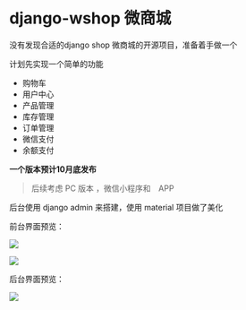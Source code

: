 
# django-wshop 微商城



没有发现合适的django shop 微商城的开源项目，准备着手做一个

计划先实现一个简单的功能


- 购物车
- 用户中心
- 产品管理
- 库存管理
- 订单管理
- 微信支付
- 余额支付

**一个版本预计10月底发布**

>后续考虑 PC 版本 ，微信小程序和　APP　

后台使用 django admin 来搭建，使用 material 项目做了美化

前台界面预览：

![](https://i.loli.net/2017/07/28/597af6aba23be.jpg)


![](https://i.loli.net/2017/07/28/597af6d4eb421.jpg)

后台界面预览：

![](https://i.loli.net/2017/07/20/59701f1d59c22.jpg)









